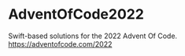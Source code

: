 # AdventOfCode2022

Swift-based solutions for the 2022 Advent Of Code.
https://adventofcode.com/2022
